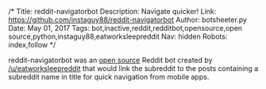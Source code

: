 /*
Title: reddit-navigatorbot
Description: Navigate quicker!
Link: https://github.com/instaguy88/reddit-navigatorbot
Author: botsheeter.py
Date: May 01, 2017
Tags: bot,inactive,reddit,redditbot,opensource,open source,python,instaguy88,eatworksleepreddit
Nav: hidden
Robots: index,follow
*/

reddit-navigatorbot was an [open source](https://github.com/instaguy88/reddit-navigatorbot) Reddit bot created by [/u/eatworksleepreddit](https://www.reddit.com/user/eatworksleepreddit) that would link the subreddit to the posts containing a subreddit name in title for quick navigation from mobile apps.
